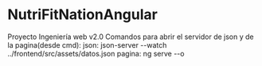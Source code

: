 # NutriFitNationAngular
Proyecto Ingeniería web v2.0
Comandos para abrir el servidor de json y de la pagina(desde cmd):
json: json-server --watch ../frontend/src/assets/datos.json
pagina: ng serve --o
